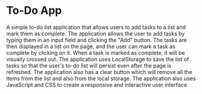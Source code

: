# To-Do App

A simple to-do list application that allows users to add tasks to a list and mark them as complete. The application allows the user to add tasks by typing them in an input field and clicking the "Add" button. The tasks are then displayed in a list on the page, and the user can mark a task as complete by clicking on it. When a task is marked as complete, it will be visually crossed out. The application uses LocalStorage to save the list of tasks so that the user's to-do list will persist even after the page is refreshed. The application also has a clear button which will remove all the items from the list and also from the local storage. The application also uses JavaScript and CSS to create a responsive and interactive user interface.
